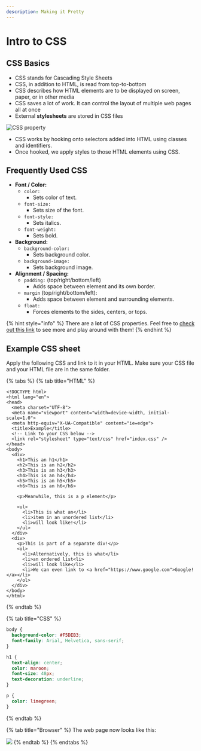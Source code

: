 ```yaml
---
description: Making it Pretty
---
```


# Intro to CSS

## CSS Basics

* CSS stands for Cascading Style Sheets
* CSS, in addition to HTML, is read from top-to-bottom
* CSS describes how HTML elements are to be displayed on screen, paper, or in other media
* CSS saves a lot of work. It can control the layout of multiple web pages all at once
* External **stylesheets** are stored in CSS files 

![CSS property](https://lh5.googleusercontent.com/KOiTs8PtvT82KvnNTxdVAC5sn8uBNzco2cPkrHu8JBFIkIokCAZkWbKRMqvSqeJFdDoQpttOTPxqwMId4md9Ro1DUcmoc-9MoJFcTR0h8StxZPnezV6ey-4nnCJyGkgGDQQW49FlHH0)

* CSS works by hooking onto selectors added into HTML using classes and identifiers.
* Once hooked, we apply styles to those HTML elements using CSS.

## Frequently Used CSS

* **Font / Color:**
  * `color:`
    * Sets color of text.
  * `font-size:`
    * Sets size of the font.
  * `font-style:`
    * Sets italics.
  * `font-weight:`
    * Sets bold.
* **Background:** 
  * `background-color:`
    * Sets background color.
  * `background-image:`
    * Sets background image.
* **Alignment / Spacing:**
  * `padding:` \(top/right/bottom/left\)
    * Adds space between element and its own border.
  * `margin` \(top/right/bottom/left\):
    * Adds space between element and surrounding elements.
  * `float:`
    * Forces elements to the sides, centers, or tops.

{% hint style="info" %}
There are a **lot** of CSS properties. Feel free to [check out this link](https://developer.mozilla.org/en-US/docs/Web/CSS/Reference) to see more and play around with them!
{% endhint %}

## Example CSS sheet

Apply the following CSS and link to it in your HTML. Make sure your CSS file and your HTML file are in the same folder.

{% tabs %}
{% tab title="HTML" %}
```markup
<!DOCTYPE html>
<html lang="en">
<head>
  <meta charset="UTF-8">
  <meta name="viewport" content="width=device-width, initial-scale=1.0">
  <meta http-equiv="X-UA-Compatible" content="ie=edge">
  <title>Example</title>
  <!-- Link to your CSS below -->
  <link rel="stylesheet" type="text/css" href="index.css" />
</head>
<body>
  <div>
    <h1>This an h1</h1>
    <h2>This is an h2</h2>
    <h3>This is an h3</h3>
    <h4>This is an h4</h4>
    <h5>This is an h5</h5>
    <h6>This is an h6</h6>

    <p>Meanwhile, this is a p element</p>

    <ul>
      <li>This is what an</li>
      <li>item in an unordered list</li>
      <li>will look like!</li>
    </ul>
  </div>
  <div>
    <p>This is part of a separate div!</p>
    <ol>
      <li>Alternatively, this is what</li>
      <li>an ordered list<li>
      <li>will look like</li>
      <li>We can even link to <a href="https://www.google.com">Google!</a></li>
    </ol>
  </div>
</body>
</html>
```
{% endtab %}

{% tab title="CSS" %}
```css
body {
  background-color: #F5DEB3;
  font-family: Arial, Helvetica, sans-serif;
}

h1 {
  text-align: center;
  color: maroon;
  font-size: 48px;
  text-decoration: underline;
}

p {
  color: limegreen;
}
```
{% endtab %}

{% tab title="Browser" %}
The web page now looks like this:

![](https://github.com/cslewislives/frontend-prework/tree/7c7bc1ab2155c31482f755a757c91f4efcc6e770/.gitbook/assets/image%20%28105%29.png)
{% endtab %}
{% endtabs %}

